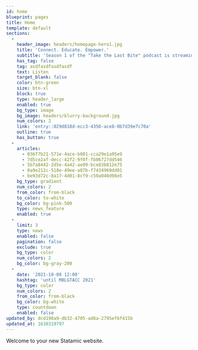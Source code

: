 ```yaml
---
id: home
blueprint: pages
title: Home
template: default
sections:
  -
    header_image: headers/homepage-hero1.jpg
    title: 'Connect. Educate. Empower.'
    subtitle: 'Season 1 of the "Take the Last Bite" podcast is streaming now on Apple, Google, and Spotify!'
    has_tag: false
    tag: asdfasdfasdfasdf
    text: Listen
    target_blank: false
    color: btn-green
    size: btn-xl
    block: true
    type: header_large
    enabled: true
    bg_type: image
    bg_image: headers/blurry-background.jpg
    num_colors: 2
    link: 'entry::029d818d-ecc3-4356-ace8-0b7d39e7c70a'
    outline: true
    has_button: true
  -
    articles:
      - 036f7b21-571e-4ace-b801-cca29e1a95e9
      - 7d5ce2af-decc-42f2-9f0f-fb06727dd546
      - 5b7a8442-2d5e-4a42-ae99-bce83b812e75
      - 0a9e212c-518e-49ee-a87b-f7434960dd01
      - be93d72c-8a17-4d01-8cf9-c50a040d98e5
    bg_type: gradient
    num_colors: 2
    from_color: from-black
    to_color: to-white
    bg_color: bg-pink-500
    type: news_feature
    enabled: true
  -
    limit: 3
    type: news
    enabled: false
    pagination: false
    exclude: true
    bg_type: color
    num_colors: 2
    bg_color: bg-gray-200
  -
    date: '2021-10-08 12:00'
    hashtag: 'until MBLGTACC 2021'
    bg_type: color
    num_colors: 2
    from_color: from-black
    bg_color: bg-white
    type: countdown
    enabled: false
updated_by: dcd190a9-db32-4705-ad6a-2795ef6f415b
updated_at: 1638319797
---
```

Welcome to your new Statamic website.
